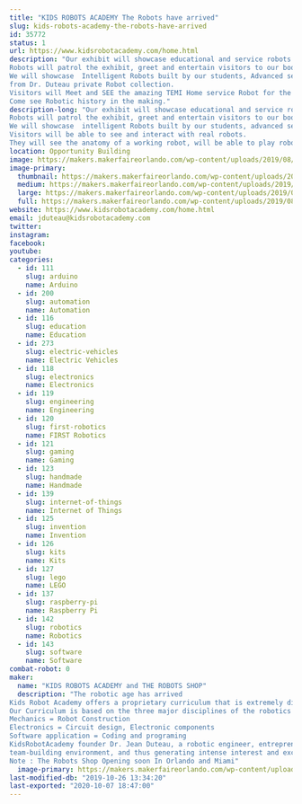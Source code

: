 ```yaml
---
title: "KIDS ROBOTS ACADEMY The Robots have arrived"
slug: kids-robots-academy-the-robots-have-arrived
id: 35772
status: 1
url: https://www.kidsrobotacademy.com/home.html
description: "Our exhibit will showcase educational and service robots from around the world. 
Robots will patrol the exhibit, greet and entertain visitors to our booth.
We will showcase  Intelligent Robots built by our students, Advanced service robots and various educational and Vintage robots 
from Dr. Duteau private Robot collection.
Visitors will Meet and SEE the amazing TEMI Home service Robot for the first time in Florida. Imagine !!!!! A real Robot right in your very own home, school or office. TEMI is being called the I Phone of Home service robots.  
Come see Robotic history in the making."
description-long: "Our exhibit will showcase educational and service robots from around the world. 
Robots will patrol the exhibit, greet and entertain visitors to our booth.
We will showcase  intelligent Robots built by our students, advanced service robots and various educational and old school robots from Dr. Duteau private Robot collection.
Visitors will be able to see and interact with real robots.
They will see the anatomy of a working robot, will be able to play robot soccer and robot balloon jousting with the Mbot Robot."
location: Opportunity Building
image: https://makers.makerfaireorlando.com/wp-content/uploads/2019/08/Jean-with-MAX-1024x768.jpg
image-primary:
  thumbnail: https://makers.makerfaireorlando.com/wp-content/uploads/2019/08/Jean-with-MAX-150x150.jpg
  medium: https://makers.makerfaireorlando.com/wp-content/uploads/2019/08/Jean-with-MAX-300x225.jpg
  large: https://makers.makerfaireorlando.com/wp-content/uploads/2019/08/Jean-with-MAX-1024x768.jpg
  full: https://makers.makerfaireorlando.com/wp-content/uploads/2019/08/Jean-with-MAX.jpg
website: https://www.kidsrobotacademy.com/home.html
email: jduteau@kidsrobotacademy.com
twitter: 
instagram: 
facebook: 
youtube: 
categories:
  - id: 111
    slug: arduino
    name: Arduino
  - id: 200
    slug: automation
    name: Automation
  - id: 116
    slug: education
    name: Education
  - id: 273
    slug: electric-vehicles
    name: Electric Vehicles
  - id: 118
    slug: electronics
    name: Electronics
  - id: 119
    slug: engineering
    name: Engineering
  - id: 120
    slug: first-robotics
    name: FIRST Robotics
  - id: 121
    slug: gaming
    name: Gaming
  - id: 123
    slug: handmade
    name: Handmade
  - id: 139
    slug: internet-of-things
    name: Internet of Things
  - id: 125
    slug: invention
    name: Invention
  - id: 126
    slug: kits
    name: Kits
  - id: 127
    slug: lego
    name: LEGO
  - id: 137
    slug: raspberry-pi
    name: Raspberry Pi
  - id: 142
    slug: robotics
    name: Robotics
  - id: 143
    slug: software
    name: Software
combat-robot: 0
maker:
  name: "KIDS ROBOTS ACADEMY and THE ROBOTS SHOP"
  description: "The robotic age has arrived 
Kids Robot Academy offers a proprietary curriculum that is extremely diverse with many opportunities to learn Science, Technology, Engineering and Math (STEM) through robotics, electronics, circuit design, controls, coding, sensors, navigation software, speech, artificial intelligence and hardware engineering.
Our Curriculum is based on the three major disciplines of the robotics field:
Mechanics = Robot Construction
Electronics = Circuit design, Electronic components
Software application = Coding and programing
KidsRobotAcademy founder Dr. Jean Duteau, a robotic engineer, entrepreneur, and geek dad with 30 years of real world robotics experience. In the late 1980’s he founded Rochester Robotics, which designed and integrated service robots for home, industry, nuclear inspection, & elderly assistance. Present day, he is teaching elementary and middle school children to solve real-world problems with robots in a collaborative 
team-building environment, and thus generating intense interest and excitement for Science, Technology and Engineering.
Note : The Robots Shop Opening soon In Orlando and Miami"
  image-primary: https://makers.makerfaireorlando.com/wp-content/uploads/2019/08/KRA-Full-Logo-1024x486.jpg
last-modified-db: "2019-10-26 13:34:20"
last-exported: "2020-10-07 18:47:00"
---
```

